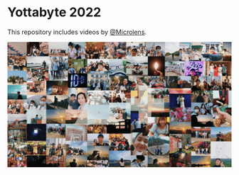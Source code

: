 # Yottabyte 2022

This repository includes videos by [@Microlens](https://github.com/microlens).

![banner](yottabyte.webp)
